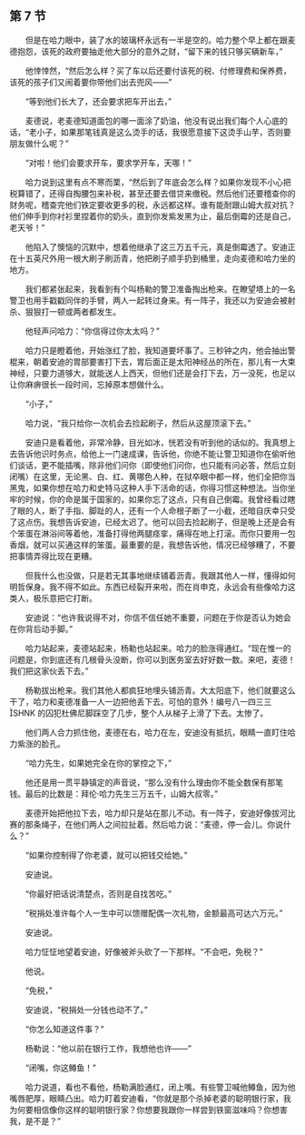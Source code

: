 ## 第 7 节

&emsp;&emsp;但是在哈力眼中，装了水的玻璃杯永远有一半是空的。哈力整个早上都在跟麦德抱怨，该死的政府要抽走他大部分的意外之财，“留下来的钱只够买辆新车，”

&emsp;&emsp;他悻悻然，“然后怎么样？买了车以后还要付该死的税、付修理费和保养费，该死的孩子们又闹着要你带他们出去兜风——”

&emsp;&emsp;“等到他们长大了，还会要求把车开出去，”

&emsp;&emsp;麦德说，老麦德知道面包的哪一面涂了奶油，他没有说出我们每个人心底的话，“老小子，如果那笔钱真是这么烫手的话，我很愿意接下这烫手山芋，否则要朋友做什么呢？”

&emsp;&emsp;“对啦！他们会要求开车，要求学开车，天哪！”

&emsp;&emsp;哈力说到这里有点不寒而栗，“然后到了年底会怎么样？如果你发现不小心把税算错了，还得自掏腰包来补税，甚至还要去借贷来缴税。然后他们还要稽查你的财务呢，稽查完他们铁定要收更多的税，永远都这样。谁有能耐跟山姆大叔对抗？他们伸手到你衬衫里捏着你的奶头，直到你发紫发黑为止，最后倒霉的还是自己，老天爷！”

&emsp;&emsp;他陷入了懊恼的沉默中，想着他继承了这三万五千元，真是倒霉透了。安迪正在十五英尺外用一根大刷子刷沥青，他把刷子顺手扔到桶里，走向麦德和哈力坐的地方。

&emsp;&emsp;我们都紧张起来，我看到有个叫杨勒的警卫准备掏出枪来。在瞭望塔上的一名警卫也用手戳戳同伴的手臂，两人一起转过身来。有一阵子，我还以为安迪会被射杀、狠狠打一顿或两者都发生。

&emsp;&emsp;他轻声问哈力：“你信得过你太太吗？”

&emsp;&emsp;哈力只是瞪着他，开始涨红了脸，我知道要坏事了。三秒钟之内，他会抽出警棍来，朝着安迪的胃部要害打下去，胃后面正是太阳神经丛的所在，那儿有一大束神经，只要力道够大，就能送人上西天，但他们还是会打下去，万一没死，也足以让你麻痹很长一段时间，忘掉原本想做什么。

&emsp;&emsp;“小子，”

&emsp;&emsp;哈力说，“我只给你一次机会去捡起刷子，然后从这屋顶滚下去。”

&emsp;&emsp;安迪只是看着他，非常冷静，目光如冰，恍若没有听到他的话似的。我真想上去告诉他识时务点，给他上一门速成课，告诉他，你绝不能让警卫知道你在偷听他们谈话，更不能插嘴，除非他们问你（即使他们问你，也只能有问必答，然后立刻闭嘴）在这里，无论黑、白、红、黄哪色人种，在狱卒眼中都一样，他们全把你当黑鬼，如果你想在哈力和史特马这种人手下活命的话，你得习惯这种想法。当你坐牢的时候，你的命是属于国家的，如果你忘了这点，只有自己倒霉。我曾经看过瞎了眼的人，断了手指、脚趾的人，还有一个人命根子断了一小截，还暗自庆幸只受了这点伤。我想告诉安迪，已经太迟了。他可以回去捡起刷子，但是晚上还是会有个笨蛋在淋浴间等着他，准备打得他两腿痉挛，痛得在地上打滚。而你只要用一包香烟，就可以买通这样的笨蛋。最重要的是，我想告诉他，情况已经够糟了，不要把事情弄得比现在更糟。

&emsp;&emsp;但我什么也没做，只是若无其事地继续铺着沥青。我跟其他人一样，懂得如何明哲保身。我不得不如此。东西已经裂开来啦，而在肖申克，永远会有些像哈力这类人，极乐意把它打断。

&emsp;&emsp;安迪说：“也许我说得不对，你信不信任她不重要，问题在于你是否认为她会在你背后动手脚。”

&emsp;&emsp;哈力站起来，麦德站起来，杨勒也站起来。哈力的脸涨得通红。“现在惟一的问题是，你到底还有几根骨头没断，你可以到医务室去好好数一数。来吧，麦德！我们把这家伙丢下去。”

&emsp;&emsp;杨勒拔出枪来。我们其他人都疯狂地埋头铺沥青。大太阳底下，他们就要这么干了，哈力和麦德准备一人一边把他丢下去。可怕的意外！编号八一四三三SHNK 的囚犯杜佛尼脚踩空了几步，整个人从梯子上滑了下去。太惨了。

&emsp;&emsp;他们两人合力抓住他，麦德在右，哈力在左，安迪没有抵抗，眼睛一直盯住哈力紫涨的脸孔。

&emsp;&emsp;“哈力先生，如果她完全在你的掌控之下，”

&emsp;&emsp;他还是用一贯平静镇定的声音说，“那么没有什么理由你不能全数保有那笔钱。最后的比数是：拜伦·哈力先生三万五千，山姆大叔零。”

&emsp;&emsp;麦德开始把他拉下去，哈力却只是站在那儿不动。有一阵子，安迪好像拔河比赛的那条绳子，在他们两人之间拉扯着。然后哈力说：“麦德，停一会儿。你说什么？”

&emsp;&emsp;“如果你控制得了你老婆，就可以把钱交给她。”

&emsp;&emsp;安迪说。

&emsp;&emsp;“你最好把话说清楚点，否则是自找苦吃。”

&emsp;&emsp;“税捐处准许每个人一生中可以馈赠配偶一次礼物，金额最高可达六万元。”

&emsp;&emsp;安迪说。

&emsp;&emsp;哈力怔怔地望着安迪，好像被斧头砍了一下那样。“不会吧，免税？”

&emsp;&emsp;他说。

&emsp;&emsp;“免税，”

&emsp;&emsp;安迪说，“税捐处一分钱也动不了。”

&emsp;&emsp;“你怎么知道这件事？”

&emsp;&emsp;杨勒说：“他以前在银行工作，我想他也许——”

&emsp;&emsp;“闭嘴，你这鳟鱼！”

&emsp;&emsp;哈力说道，看也不看他，杨勒满脸通红，闭上嘴。有些警卫喊他鳟鱼，因为他嘴唇肥厚，眼睛凸出。哈力盯着安迪看，“你就是那个杀掉老婆的聪明银行家，我为何要相信像你这样的聪明银行家？你想要我跟你一样尝到铁窗滋味吗？你想害我，是不是？”